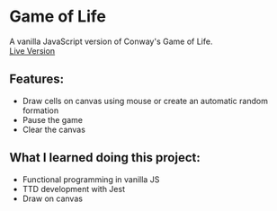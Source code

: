 # Game of Life
A vanilla JavaScript version of Conway's Game of Life.  
[Live Version](https://federicaercole.github.io/game-of-life/)

## Features:
- Draw cells on canvas using mouse or create an automatic random formation
- Pause the game
- Clear the canvas

## What I learned doing this project:
- Functional programming in vanilla JS
- TTD development with Jest
- Draw on canvas